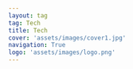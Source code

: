 ```yaml
---
layout: tag
tag: Tech
title: Tech
cover: 'assets/images/cover1.jpg'
navigation: True
logo: 'assets/images/logo.png'
---
```

